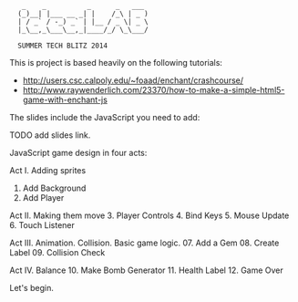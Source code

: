 ```
   _    _          _      _   ___ 
  (_)__| |___ __ _| |    /_\ | _ )
  | / _` / -_) _` | |__ / _ \| _ \
  |_\__,_\___\__,_|____/_/ \_\___/

  SUMMER TECH BLITZ 2014
```
This is project is based heavily on the following tutorials:
+  http://users.csc.calpoly.edu/~foaad/enchant/crashcourse/
+  http://www.raywenderlich.com/23370/how-to-make-a-simple-html5-game-with-enchant-js

The slides include the JavaScript you need to add:

TODO add slides link.

JavaScript game design in four acts:

Act I. Adding sprites
1.  Add Background
2.  Add Player

Act II. Making them move 
3.  Player Controls
4.  Bind Keys
5.  Mouse Update
6.  Touch Listener

Act III. Animation. Collision. Basic game logic.
07.  Add a Gem
08.  Create Label
09.  Collision Check

Act IV. Balance
10.  Make Bomb Generator
11.  Health Label
12.  Game Over

Let's begin.